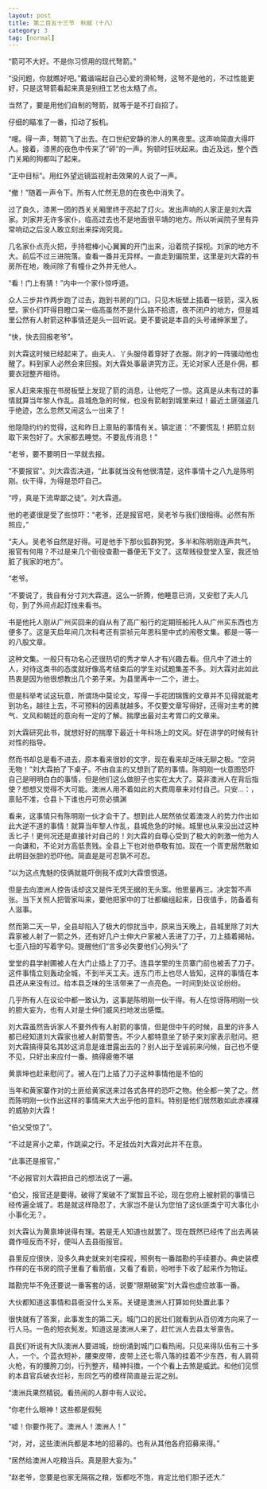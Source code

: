 ```yaml
---
layout: post
title: 第二百五十三节　秋赋（十八）
category: 3
tag: [normal]
---
```


“箭可不大好。不是你习惯用的现代弩箭。”

“没问题，你就瞧好吧。”戴谐端起自己心爱的滑轮弩，这弩不是他的，不过性能更好，只是这弩箭看起来真是别扭工艺也太糙了点。

当然了，要是用他们自制的弩箭，就等于是不打自招了。

仔细的瞄准了一番，扣动了扳机。

“嗖。得一声，弩箭飞了出去。在口世纪安静的渗人的黑夜里。这声响简直大得吓人。接着，漆黑的夜色中传来了“砰”的一声。狗顿时狂吠起来。由近及远，整个西门关厢的狗都叫了起来。

“正中目标”。用红外望远镜监视射击效果的人说了一声。

“撤！”随着一声令下。所有人忙然无息的在夜色中消失了。

过了良久，漆黑一团的西关关厢里终于亮起了灯火。发出声响的人家正是刘大霖家。刘家并无许多家仆，临高过去也不是地面很平靖的地方。所以听闻院子里有异常响动之后没人敢立刻出来探询究竟。

几名家仆点亮火把，手持棍棒小心翼翼的开门出来，沿着院子探视。刘家的地方不大。前后不过三进院落。查看一番并无异样。一直走到偏院里，这里是刘大霖的书房所在地，晚间除了有幢仆之外并无他人。

“看！门上有猜！”内中一个家仆惊呼道。

众人三步并作两步跑了过去，跑到书房的门口。只见木板壁上插着一枝箭，深入板壁。家仆们吓得目瞪口呆一临高虽然不是什么路不拾遗，夜不闭户的地方，但是城里公然有人射箭这种事情还是头一回听说。更不要说是本县的头号诸绅家里了。

“快，快去回报老爷”。

刘大霖这时候已经起来了。由夫人、丫头服侍着穿好了衣服。刚才的一阵骚动他也醒了。料到家人必然会来回报。刘大霖处事最讲究方正。无论对家人还是仆佣，都要衣冠整齐相待。

家人赶来来报在书房板壁上发现了箭的消息，让他吃了一惊。这真是从未有过的事情就算当年黎人作乱。县城危急的时候，也没有箭射到城里来过！最近土匪强盗几乎绝迹，怎么忽然又闹这么一出来了！

他隐隐约约的觉得，这和昨日上禀贴的事情有关。镇定道：“不要慌乱！把箭立刻取下来包好了。大家都去睡觉。不要乱传消息！”

“老爷，要不要明日一早就去报。

“不要报官”。刘大霖否决道，“此事就当没有他很清楚，这件事情十之八九是陈明刚。伙干得，为得是恐吓自己。

“哼，真是下流卑鄙之徒”。刘大霖道。

他的老婆很是受了些惊吓：“老爷，还是报官吧，吴老爷与我们很相得。必然有所照应，”

“夫人。吴老爷自然是好得。可是他手下那伙狐群狗党，多半和陈明刚连声共气，报官有何用？不过是来几个衙役查勘一番便无下文了。这帮贱役登堂入室，我还怕脏了我家的地方”。

“老爷。

“不要说了，我自有分寸刘大霖道。这么一折腾，他睡意已消，又安慰了夫人几句，到了外间点起灯烛来看书。

书是他托人刚从广州买回来的自从有了高广船行的定期班船托人从广州买东西也方便多了。这是天启年间几次科考还有崇祯元年恩科里中式的闱卷文集。都是一等一的八股文章。

这种文集。一般只有功名心还很热切的秀才举人才有兴趣去看。但凡中了进士的人，对待这类书的态度就好像高考结束后的学生对试题集差不多。刘大霖对此如此热衷是因为他很想教出几个弟子来。为县里再中一二个，进士。

但是科举考试这玩意，所谓场中莫论文，写得一手花团锦簇的文章并不见得就能考到功名，越往上去，不可预料的因素就越多。不仅要文章写得好，还得对主考的脾气、文风和朝廷的意向有一定的了解。揣摩出最对主考胃口的文章来。

刘大霖研究此书，就想好好的揣摩下最近十年科场上的文风。好在讲学的时候有针对性的指导。

然而书却总是看不进去，原本看来很妙的文字，现在看来却乏味无聊之极。“空洞无物！”刘大霖拍了下桌子。不由自主的又想到了箭的事情。陈明刚一伙意图恐吓自己是明明白白的事情，但是他们这么做胆子也实在太大了。莫非澳洲人在背后指使？想想又觉得不大可能。澳洲人用不着如此的大费周章来对付自己。只安…：，禀贴不准，仓县卜下谁也丹可奈必搞渊

看来，这事情只有陈明刚一伙才会干了。想到此人居然依仗着澳泼人的势力作出如此大逆不道的事情！就算当年黎人作乱，县城危急的时候。城里也从来没出过这种舌匕子！更何况还是直接针对自己的！刘大霖的自尊心受到了极大的刺激一他为人一向谦和，不论对方高低贵贱。全县上下也对他恭敬有加。现在一个胥吏居然敢如此明目张胆的恐吓他。简直是是可忍孰不可忍。

“以为这点鬼魅的伎俩就能吓倒我不成刘大霖恨恨道。

但是去向澳洲人控告话却这又是件无凭无据的无头案。他思量再三。决定暂不声张。当下关照人把管家叫来，要他把家中的丁壮都编组起来，日夜值手，防备着有人滋事。

然而第二天一早，全县却陷入了极大的惊扰当中，原来当天晚上，县城里除了刘大霖家被人射了一箭之外，还有好几户士伸大户家被人丢进了刀子，刀上插着揭帖。七歪八扭的写着字句。提醒他们“言多必失要他们心狗头”了

堂堂的县学射圃被人在大门止插上了刀子。连县学里的生员寨门前也被丢了刀子。这件事情立刻轰动全城，不到半天工夫。连东门市上也尽人皆知，这样的事情在本县还从来没有过。给本县乏味的生活带来了一点亮色。一时间到处议论纷纷。

几乎所有人在议论中都一致认为，这事是陈明刚一伙干得。有人在惊讶陈明刚一伙的胆大妄为，也有人对是士仲们威风扫地发出感慨。

刘大霖虽然告诉家人不要外传有人射箭的事情，但是但中午的时候，县里的许多人都已经知道刘大霖家也被人射箭警告。不少人都特意坐了轿子来刘家表示慰问。把刘大霖搞得莫名其妙这消息是谁泄露出去的？别人出于至诚前来问候，自己也不便不见，只好出来应付一番。搞得疲倦不堪

黄禀坤也赶来慰问了。被人在门上插了刀子这种事情他是不怕的

当年和黄家寨作对的土匪给黄家送来过各式各样的恐吓之物。他全都一笑了之。然而陈明刚一伙作出这样的事情来大大出乎他的意料。特别是他们居然敢如此赤裸裸的威胁刘大霖！

“伯父受惊了”。

“不过是宵小之辈，作跳粱之行。不足挂齿刘大霖对此并不在意。

“此事还是报官，”

“不必报官刘大霖把自己的想法说了一遍。

“伯父，报官还是要得。破得了案破不了案暂且不论，现在您府上被射箭的事情已经传遍全城了。若是就这样隐忍了，大家岂不是认为您怕了这伙匪类宁可大事化小小事化无？。

刘大霖认为黄禀坤说得有理。若是无人知道也就罢了。现在既然已经传了出去再装聋作哑反而不好，便叫人去县衙报官。

县里反应很快，没多久典史就来刘宅探视，照例有一番踏勘的手续要办。典史装模作样的在书房的院子里看了看箭痕，又看了看箭，吩咐手下收了起来作为物证。

踏勘完毕不免还要说一番客套的话，说要“限期破案”刘大霖也虚应故事一番。

大伙都知道这事情和县衙没什么关系。关键是澳洲人打算如何处置此事？

很快就有了答案，此事发生的第二天。城门口的民壮们就看到从百仞滩方向来了一行人马。一色的短衣髡发。知道这是澳洲人来了，赶忙派人去县太爷禀告。

县民们听说有大队澳洲人要进城，纷纷涌到城门口看热闹。只见来得队伍有三十多人，一个。个蓝衣短补，腰束皮带，皮带上还七零八落的挂着不少东西，有人肩荷火枪，有的腰胯刀剑，行列整齐，精神抖擞，一个个看上去煞是威武。和他们见惯的本县官兵破衣烂衫，形同乞丐的模样简直是云泥之别。

“澳洲兵果然精锐。看热闹的人群中有人议论。

“你老什么眼神！这些都是假髡

“嘘！你要作死了。澳洲人！澳洲人！”

“对，对，这些澳洲兵都是本地的招募的。也有从其他各府招募来得。”

“居然给澳洲人吃粮当兵。真是胆大妄为。”

“赵老爷，您要是也家无隔宿之粮，饭都吃不饱，肯定比他们胆子还大.”